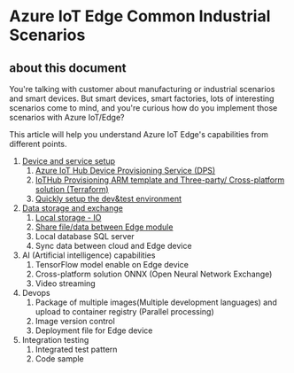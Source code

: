 # Azure IoT Edge Common Industrial Scenarios

## about this document

You're talking with customer about manufacturing or industrial scenarios and smart devices. But smart devices, smart factories, lots of interesting scenarios come to mind, and you're curious how do you implement those scenarios with Azure IoT/Edge?

This article will help you understand Azure IoT Edge's capabilities from different points.

1. [Device and service setup](/DeviceAndServiceSetup.md)
   1. [Azure IoT Hub Device Provisioning Service (DPS)](/DeviceAndServiceSetup.md#11-azure-iot-hub-device-provisioning-service-dps)
   2. [IoTHub Provisioning ARM template and Three-party/ Cross-platform solution (Terraform)](/DeviceAndServiceSetup.md#12-iothub-and-device-provision)
   3. [Quickly setup the dev&test environment](/DeviceAndServiceSetup.md#13-setup-the-devtest-environment)
2. [Data storage and exchange](/DataStorageAndExchange.md)
   1. [Local storage - IO](/DataStorageAndExchange.md#21-local-storage---io)
   2. [Share file/data between Edge module](/DataStorageAndExchange.md#22-share-filedata-between-edge-module)
   3. Local database SQL server
   4. Sync data between cloud and Edge device
3. AI (Artificial intelligence) capabilities
   1. TensorFlow model enable on Edge device
   2. Cross-platform solution ONNX (Open Neural Network Exchange)
   3. Video streaming
4. Devops
   1. Package of multiple images(Multiple development languages) and upload to container registry (Parallel processing)
   2. Image version control
   3. Deployment file for Edge device
5. Integration testing
   1. Integrated test pattern
   2. Code sample
